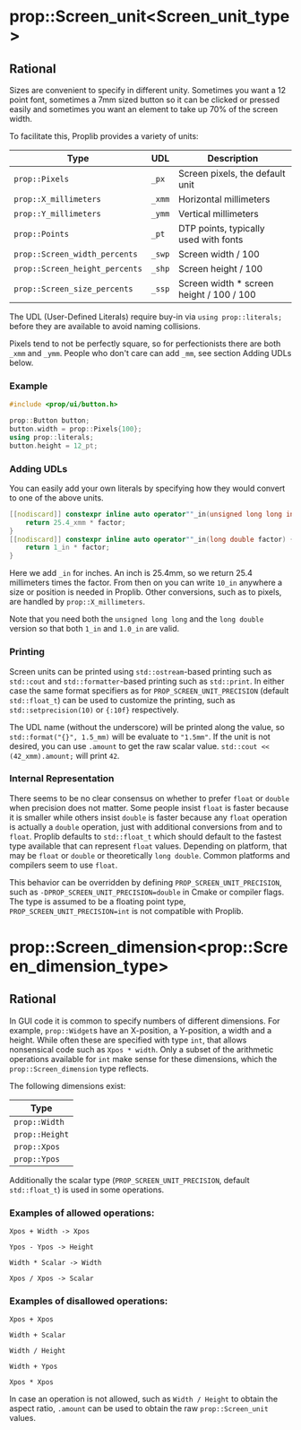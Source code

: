# prop::Screen_unit\<Screen_unit_type>

## Rational
Sizes are convenient to specify in different unity.
Sometimes you want a 12 point font,
sometimes a 7mm sized button so it can be clicked or pressed easily
and sometimes you want an element to take up 70% of the screen width.

To facilitate this, Proplib provides a variety of units:

| Type | UDL | Description |
| --- | --- | --- |
| `prop::Pixels` | `_px` | Screen pixels, the default unit |
| `prop::X_millimeters` | `_xmm` | Horizontal millimeters |
| `prop::Y_millimeters` | `_ymm` | Vertical millimeters |
| `prop::Points` | `_pt` | DTP points, typically used with fonts |
| `prop::Screen_width_percents` | `_swp` | Screen width / 100 |
| `prop::Screen_height_percents` | `_shp` | Screen height / 100 |
| `prop::Screen_size_percents` | `_ssp` | Screen width * screen height / 100 / 100 |

The UDL (User-Defined Literals) require buy-in via `using prop::literals;` before they are available to avoid naming collisions.

Pixels tend to not be perfectly square, so for perfectionists there are both `_xmm` and `_ymm`.
People who don't care can add `_mm`, see section Adding UDLs below.

### Example
```cpp
#include <prop/ui/button.h>

prop::Button button;
button.width = prop::Pixels{100};
using prop::literals;
button.height = 12_pt;
```

### Adding UDLs

You can easily add your own literals by specifying how they would convert to one of the above units.

```cpp
[[nodiscard]] constexpr inline auto operator""_in(unsigned long long int factor) {
	return 25.4_xmm * factor;
}
[[nodiscard]] constexpr inline auto operator""_in(long double factor) {
	return 1_in * factor;
}

```
Here we add `_in` for inches. An inch is 25.4mm, so we return 25.4 millimeters times the factor.
From then on you can write `10_in` anywhere a size or position is needed in Proplib.
Other conversions, such as to pixels, are handled by `prop::X_millimeters`.

Note that you need both the `unsigned long long` and
the `long double` version so that both `1_in` and `1.0_in` are valid.

### Printing
Screen units can be printed using `std::ostream`-based printing such as `std::cout`
and `std::formatter`-based printing such as `std::print`.
In either case the same format specifiers as for `PROP_SCREEN_UNIT_PRECISION`
(default `std::float_t`) can be used to customize the printing,
such as `std::setprecision(10)` or `{:10f}` respectively.

The UDL name (without the underscore) will be printed along the value, so `std::format("{}", 1.5_mm)` will be evaluate to `"1.5mm"`.
If the unit is not desired, you can use `.amount` to get the raw scalar value.
`std::cout << (42_xmm).amount;` will print `42`.

### Internal Representation
There seems to be no clear consensus on whether to prefer `float` or `double` when precision does not matter.
Some people insist `float` is faster because it is smaller
while others insist `double` is faster because any `float` operation is actually a `double` operation,
just with additional conversions from and to `float`.
Proplib defaults to `std::float_t` which should default to the fastest type available that can represent `float` values.
Depending on platform, that may be `float` or `double` or theoretically `long double`.
Common platforms and compilers seem to use `float`.

This behavior can be overridden by defining `PROP_SCREEN_UNIT_PRECISION`,
such as `-DPROP_SCREEN_UNIT_PRECISION=double` in Cmake or compiler flags.
The type is assumed to be a floating point type,
`PROP_SCREEN_UNIT_PRECISION=int` is not compatible with Proplib.

# prop::Screen_dimension\<prop::Screen_dimension_type>

## Rational
In GUI code it is common to specify numbers of different dimensions.
For example, `prop::Widget`s have an X-position, a Y-position, a width and a height.
While often these are specified with type `int`, that allows nonsensical code
such as `Xpos * width`.
Only a subset of the arithmetic operations available for `int` make sense for these dimensions,
which the `prop::Screen_dimension` type reflects.

The following dimensions exist:

| Type |
| --- |
| `prop::Width` |
| `prop::Height` |
| `prop::Xpos` |
| `prop::Ypos` |
Additionally the scalar type (`PROP_SCREEN_UNIT_PRECISION`, default `std::float_t`) is used in some operations.

### Examples of allowed operations:

`Xpos + Width -> Xpos`

`Ypos - Ypos -> Height`

`Width * Scalar -> Width`

`Xpos / Xpos -> Scalar`

### Examples of disallowed operations:

`Xpos + Xpos`

`Width + Scalar`

`Width / Height`

`Width + Ypos`

`Xpos * Xpos`

In case an operation is not allowed, such as `Width / Height` to obtain the aspect ratio,
`.amount` can be used to obtain the raw `prop::Screen_unit` values.

